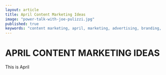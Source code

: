 ```yaml
---
layout: article
title: April Content Marketing Ideas
image: "power-talk-with-joe-pulizzi.jpg"
published: true
keywords: "content marketing, april, marketing, advertising, branding, newsletters, social media, CMO, branded content, native advertising, blogs"
---
```


# APRIL CONTENT MARKETING IDEAS

This is April